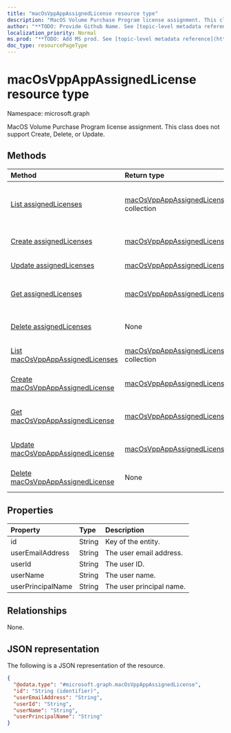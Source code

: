 ```yaml
---
title: "macOsVppAppAssignedLicense resource type"
description: "MacOS Volume Purchase Program license assignment. This class does not support Create, Delete, or Update."
author: "**TODO: Provide Github Name. See [topic-level metadata reference](https://msgo.azurewebsites.net/add/document/guidelines/metadata.html#topic-level-metadata)**"
localization_priority: Normal
ms.prod: "**TODO: Add MS prod. See [topic-level metadata reference](https://msgo.azurewebsites.net/add/document/guidelines/metadata.html#topic-level-metadata)**"
doc_type: resourcePageType
---
```


# macOsVppAppAssignedLicense resource type

Namespace: microsoft.graph

MacOS Volume Purchase Program license assignment. This class does not support Create, Delete, or Update.

## Methods
|Method|Return type|Description|
|:---|:---|:---|
|[List assignedLicenses](../api/macosvppapp-list-assignedlicenses.md)|[macOsVppAppAssignedLicense](../resources/macosvppappassignedlicense.md) collection|Get the macOsVppAppAssignedLicense resources from the assignedLicenses navigation property.|
|[Create assignedLicenses](../api/macosvppapp-post-assignedlicenses.md)|[macOsVppAppAssignedLicense](../resources/macosvppappassignedlicense.md)|Create a new macOsVppAppAssignedLicense object.|
|[Update assignedLicenses](../api/macosvppapp-update-assignedlicenses.md)|[macOsVppAppAssignedLicense](../resources/macosvppappassignedlicense.md)|Update the properties of an assignedLicenses object.|
|[Get assignedLicenses](../api/macosvppapp-get-macosvppappassignedlicense.md)|[macOsVppAppAssignedLicense](../resources/macosvppappassignedlicense.md)|Read the properties and relationships of a [macOsVppAppAssignedLicense](../resources/macosvppappassignedlicense.md) object.|
|[Delete assignedLicenses](../api/macosvppapp-delete-assignedlicenses.md)|None|Delete a [macOsVppAppAssignedLicense](../resources/macosvppappassignedlicense.md) object.|
|[List macOsVppAppAssignedLicenses](../api/macosvppappassignedlicense-list.md)|[macOsVppAppAssignedLicense](../resources/macosvppappassignedlicense.md) collection|Get a list of the [macOsVppAppAssignedLicense](../resources/macosvppappassignedlicense.md) objects and their properties.|
|[Create macOsVppAppAssignedLicense](../api/macosvppappassignedlicense-create.md)|[macOsVppAppAssignedLicense](../resources/macosvppappassignedlicense.md)|Create a new [macOsVppAppAssignedLicense](../resources/macosvppappassignedlicense.md) object.|
|[Get macOsVppAppAssignedLicense](../api/macosvppappassignedlicense-get.md)|[macOsVppAppAssignedLicense](../resources/macosvppappassignedlicense.md)|Read the properties and relationships of a [macOsVppAppAssignedLicense](../resources/macosvppappassignedlicense.md) object.|
|[Update macOsVppAppAssignedLicense](../api/macosvppappassignedlicense-update.md)|[macOsVppAppAssignedLicense](../resources/macosvppappassignedlicense.md)|Update the properties of a [macOsVppAppAssignedLicense](../resources/macosvppappassignedlicense.md) object.|
|[Delete macOsVppAppAssignedLicense](../api/macosvppappassignedlicense-delete.md)|None|Deletes a [macOsVppAppAssignedLicense](../resources/macosvppappassignedlicense.md) object.|

## Properties
|Property|Type|Description|
|:---|:---|:---|
|id|String|Key of the entity.|
|userEmailAddress|String|The user email address.|
|userId|String|The user ID.|
|userName|String|The user name.|
|userPrincipalName|String|The user principal name.|

## Relationships
None.

## JSON representation
The following is a JSON representation of the resource.
<!-- {
  "blockType": "resource",
  "keyProperty": "id",
  "@odata.type": "microsoft.graph.macOsVppAppAssignedLicense",
  "baseType": "",
  "openType": false
}
-->
``` json
{
  "@odata.type": "#microsoft.graph.macOsVppAppAssignedLicense",
  "id": "String (identifier)",
  "userEmailAddress": "String",
  "userId": "String",
  "userName": "String",
  "userPrincipalName": "String"
}
```

